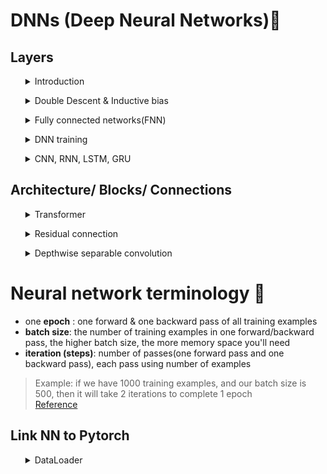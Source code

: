 # DNNs (Deep Neural Networks)🧠

## Layers

<ul><details>
<summary> Introduction</summary>

**Q:** Why Deep Learning becomes popular today ? <br>

**A:** 
- It significant improved performance in NLP, ASR, Computer Vision, Robotics, Machine Translation, surpassed human performance in many tasks
- Big Data: DNN can take advantage of large amounts of data
- GPU: enable training bigger models possible
- Deep: Easier to avoid bad local minima when the model is large
</details></ul>

<ul><details>
<summary> Double Descent & Inductive bias</summary>

![Alt text](https://github.com/RadchaneepornC/DeepLearning/blob/main/images/Bias-Variance-Tradeoff.png)
[picture reference](https://www.cs.cornell.edu/courses/cs4780/2017sp/lectures/lecturenote11.html)<br>


As we have already known from BIAS-VARIANCE TRADEOFF that the larger model, the larger error (overfitting occurs) according to above picture shown, so, how about deep learning ? their large model will obtain much error or not ?

![Alt text](https://github.com/RadchaneepornC/DeepLearning/blob/main/images/DoubleDescentProblem.png)

[OpenAI](https://openai.com/blog/deep-double-descent/) is first group where talk about DOUBLE DESCENT,as shown on the picture above, at significant large of model, the error will go down, not follow the classical statistical theory, so the way that the significant large model doesn't become overfit since it has [INDUCTIVE BIAS](http://www.cs.cmu.edu/~tom/pubs/NeedForBias_1980.pdf), a set of assumption that the algorithm used to generalize to new inputs into deep learning model 
</details></ul>

<ul><details>
<summary>Fully connected networks(FNN)</summary>

fragment of function
FNN: networks created by neuron conneced to each others

### Dense/ Fully connected

No inductive bias, f(WX)

#### 1. Neuron

![Alt text](https://github.com/RadchaneepornC/DeepLearning/blob/main/images/Neuron.png)

[picture reference](https://cs231n.github.io/neural-networks-1/)

Neuron: this concept mimics neuron in the human brainhaving the process of receiving signals from one place and sent out to another place,for analogy, we receive inputs(x) and multiply by weights then plus with bias, now become linear regression, then push into activation function(Non-linear)since it has study found that response of neuron signal is not in the linear relationship
- **if activation function is logistic function, so, one neuron network is linear regression + logistic regression ---> logistic regression**

- **the more number of neuron, the more complex of function**
![Alt text](https://github.com/RadchaneepornC/DeepLearning/blob/main/images/CombineNeuron.png)

- **Terminology**
![Alt text](https://github.com/RadchaneepornC/DeepLearning/blob/main/images/Terminology.png)


  - **Input layer:** scaling inputs to have to be scaled to have zero mean & unit variance(z-score normalization) or scaling them to a specific range, such as [0, 1] or [-1, 1], normalization helps in improving the stability and convergence of optimization algorithms, making the learning process more efficient, below are normalization from scratch

    ```python
    import numpy as np
    class CustomStandardScaler:
       def fit(self, X):
           self.mean_ = np.mean(X, axis=0)
           self.scale_ = np.std(X, axis=0)
       def transform(self, X):
           return (X - self.mean_) / self.scale_
       def fit_transform(self, X):
           self.fit(X)
           return self.transform(X)

    #for use
    # Sample input data
      X = np.array([[1, 2, 3],
              [4, 5, 6],
              [7, 8, 9]])
      # Create a CustomStandardScaler object
      scaler = CustomStandardScaler()
      # Fit the scaler to the data and transform the data
      X_scaled = scaler.fit_transform(X)
      print(X_scaled)
      ```

         [[-1.22474487 -1.22474487 -1.22474487]
          [ 0.          0.          0.        ]
          [ 1.22474487  1.22474487  1.22474487]]



  - **Hidden layer**
    one vertically pallarel is one layers, for each layer can compose of any
    number of neural network, and hidden layers compose of several layers
  - **Output layer**
    the last layer give us output, we called outputs from this layers as ```logits``` for classification problem
    
- **Projections and Neural Network weight**

$W^T \cdot X$, in neuron is the dot product or it is like projection in PCA, so 1 neuron is one eigen vector, if 2 neurons: project of matrix with 2 eigen vectors at the same time and add matrix with 2 data points

- **Neural network layer acts as nonlinear feature transform**

 $f(V^Tf(W^TX))$ , inner $f$ is **non-linear function**, otherwise the matrix can swap sequence of linear operations and the layer remain one layer

- **computational graph of neural network**
  
  this is why GPU is requirement because GPUs contain thousands of cores that can perform computations simultaneously, allowing them to process many operations in parallel, compute operations in parallel for each neuron of that layer for this case.
![Alt text](https://github.com/RadchaneepornC/DeepLearning/blob/main/images/ComputationalGraph.png)


### Softmax

this layer used for change logit to probability 

![Alt text](https://github.com/RadchaneepornC/DeepLearning/blob/main/images/SoftMax.png)


### Non-linearity(Activation function)

This layer makes we can stack each layer for connecting to neural network

Below are types of non-linearity function for stacking on layers of neural network architecture
  
![Alt text](https://github.com/RadchaneepornC/DeepLearning/blob/main/images/non-linear.png)

[picture reference](https://www.v7labs.com/blog/neural-networks-activation-functions)
   - **Sigmoid** or **Logistic function**: [0,1]

      $\sigma(x) = \frac{1}{1 + e^{-x}}$

   - **tanh**: [-1,1]

      $\tanh(x) = \frac{e^x - e^{-x}}{e^x + e^{-x}}$
     
   - **Rectified Linear Unit (ReLU)** (most popular, default choice in most libary)<br>
     negative values --> 0, positive values --> its values

     $\text{ReLU}(x) = \max(0, x)$
     
     - LeakyReLu, ELU, PreLU
   - **Sigmoid Linear Units (SiLU)**

     $\text{SiLU}(x) = x \cdot \sigma(x) = \frac{x}{1 + e^{-x}}$

     
     - Swish, Mish, GELU
       

</ul></details>
  
<ul><details>
<summary>DNN training</summary>

  
  optimize loss
### Objective function(loss function)
This function can be any function that summarizes the performance into a single number
#### 1. Cross Entropy 
- used for softmax outputs(probabilities), or classification problems

$$L = - \sum_{i=1}^{n} y_i \log q_n(x, \theta)$$

Where:
- $L$ : the cross-entropy loss
- $n$ : the number of samples or data points
- $y_i$ : the true label or true probability associated with the the $i$ th sample (1 if data x comes from class n, 0 otherwise)
- $q_n(x, \theta)$ : the predicted probability distribution or output of the model $q$ parameterized by $\theta$ for the input $x$(Probability just go out the softmax function)

![Alt text](https://github.com/RadchaneepornC/DeepLearning/blob/main/images/CrossEntropyLoss.jpg)

Log loss is the other names used for calling Cross Entropy loss, as you can see in the below picture, if we take log to the likelihood eq. of logistic regression(lowest eq.), we will obtain Cross Entropy loss for Binary class eq.
(Actually, these three term are the same, Entropy, Cross Entropy, KL Divergence, further studying [here](https://www.youtube.com/watch?v=ErfnhcEV1O8))
![Alt text](https://github.com/RadchaneepornC/DeepLearning/blob/main/images/CrossEntropy%26LogarithmLoss.png)

**Cons of Cross Entropy Loss**
It assumes every mistakes have equally mistake, this indicate that this value does not suit for kinds of problems having different cost to pay for each error<br>

**Ex** If the probabilities of Class0: Perfect, Class1: Good, Class 2: Average, Class3:Bad, 

- $y_i$ is [1, 0, 0, 0]
- **model A** got the $q_n(x, \theta)$: [0.4, 0.2, 0.1, 0.3]
- **model B** got the $q_n(x, \theta)$: [0.4, 0.3, 0.0, 0.3]

both model A and B got the same Cross Entropy Loss value, which is -log(0.4) though model B a bit better than model A since the score of Good (almost Perfect)from B is higher than A, so, solution for this CONs can be solved with [Squared EMD loss](https://arxiv.org/abs/1611.05916)

**Ex** Different direction of accuracy and loss(the better loss but worse accuracy)

- Groundtruth [1,0,0]
  - **Model A** [0.4, 0.3, 0.3], Model B [0.45, 0.5, 0.05]
  - **Model B** got the lower loss since the Probalility for correct class is higher, but model B incorrectly predict (it predict class 2 because of highest accuracy), this can be solved by monitoring accuracy as well as loss

**Ex** Leads to overconfidence
Cross Entropy usually lead model to answer 1,this can be solved by [label smoothing](https://paperswithcode.com/method/label-smoothing), [calibration](https://paperswithcode.com/method/label-smoothing)

#### 2. MSE
used for regression problems
![Alt text](https://github.com/RadchaneepornC/DeepLearning/blob/main/images/MSE.png)
- **L1 vs L2 loss**
  - L1 robust to outliers
  - L2 easier to optimize (smooth gradient) since they can diff
  - Smoothed L1 combination of L1 and L2
    for part of less than 1 will work like L2, and part of more than 1 will work like L1

![Alt text](https://github.com/RadchaneepornC/DeepLearning/blob/main/images/SmoothedL1.png)
[picture reference](https://www.researchgate.net/publication/321180616_Wing_Loss_for_Robust_Facial_Landmark_Localisation_with_Convolutional_Neural_Networks)

**Cons of MSE**
this value cost the loss from underestimate equal to overestimate, this problem can be solved by asymetric loss(Quantile loss - L1, Huber loss - smoothed L1)

### Training loss vs Validation loss

- Training loss: for optimizatiom
- Validation loss: for checking overfitting


### Regularization

Decrease overfitting in the model, it is trading model bias to model variance

there are two main approach to regularize neural networks

#### 1. Explicit regularization: Deals with loss function (put slack in SVM)
#### 2. Implicit regularization: Deals with the network, add more irregular layers in deep learning

**Famous types of regularization**

![Alt text](https://github.com/RadchaneepornC/DeepLearning/blob/main/images/TypeofRegulization.png)

**Dropout**: regularization helping model distribute risks, don't lies too much in some neuron, close some neuron to tease neural network to not sent data via only some neuron, for increasing overfitting <br>

**Batch Norms**: regularization learning mean and variance in each minibatch to change hidden representation follow each batch

**Layer Norms** (most popular, nowadays)

**Group Norms**

**Instance Norms**

### Optimizers

#### 1. BackPropagation (autograd)
ways to optimize loss, calculate numerical gradient through forward and backward algorithm

#### 2. SGD, Adam, AdamW

### Non-Linearity and Gradients


### Initialization

### Learning Rate and Scheduling
used with optimizer, can have warm up


</ul></details>

<ul><details>
<summary>CNN, RNN, LSTM, GRU</summary>

### Embedding
things change sparse representation to dense representation for better capturing meaning for catagorical feature


### CNN, Pooling
for solve shift invariant & shift equivalent problems
f(WX) that are moved follow convolution, inductive bias is local structure/ pattern that we want WX shift invariant no matter how input moved, can memory in the kernel level

- **Maxpool**: give us **shift invariance** and expand **receptive filed**
- **De-convolution (Upsampling)** : filter size should be a multiple of the stride to avoid checkerboard artifacts
- **Unpooling + Conv**


### RNN

RNN models that can remember past things are GPU and LSTM, this suits for time-series and time relationship data

#### 1. GRU
can memory ~ 100 steps


#### 2. LSTM


### Attention
match **Q**eury with the **K**ey then bring **V**alue of that key to response

- Self-Attention : $O(n^2)$
  

</details></ul>

## Architecture/ Blocks/ Connections

<ul><details>
<summary>Transformer</summary>
</details></ul>
<ul><details>
<summary>Residual connection</summary>
</details></ul>
<ul><details>
<summary>Depthwise separable convolution</summary>
</details></ul>

# Neural network terminology 🧠

- one **epoch** : one forward & one backward pass of all training examples
- **batch size**: the number of training examples in one forward/backward pass, the higher batch size, the more memory space you'll need
- **iteration (steps)**: number of passes(one forward pass and one backward pass), each pass using <batch size> number of examples

> Example: if we have 1000 training examples, and our batch size is 500, then it will take 2 iterations to complete 1 epoch<br>
[Reference](https://stackoverflow.com/questions/4752626/epoch-vs-iteration-when-training-neural-networks)

## Link NN to Pytorch

<ul><details>
<summary>DataLoader</summary>

  ### Custom DataLoader
[reference](https://youtu.be/zN49HdDxHi8?si=udXPayXl_QmR7k5q)
  ```python

from torch.utils.data import Dataset, DataLoader #Write a custom dataset class

class DatasetName(Dataset): #Subclass torch.utils.data.Dataset

    def __init__(self):
    #Download, Read data, etc.

    def __len__(self):
    #Return the data length(total number of samples)

      return

    def __getitem__(self, index):
    #Return one item on the index (one sample of data, data and label(X,y)

      return

dataset = DatasetName()
train_loader = DataLoader(dataset = dataset,
                          batch_size = 32,
                          shuffle = True,
                          num_workers = 2)

```


  


  
</details></ul>

